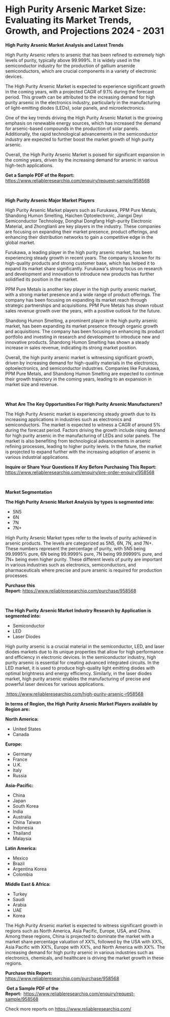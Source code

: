<p><h1>High Purity Arsenic Market Size: Evaluating its Market Trends, Growth, and Projections 2024 - 2031</h1></p><p><strong>High Purity Arsenic Market Analysis and Latest Trends</strong></p>
<p><p>High Purity Arsenic refers to arsenic that has been refined to extremely high levels of purity, typically above 99.999%. It is widely used in the semiconductor industry for the production of gallium arsenide semiconductors, which are crucial components in a variety of electronic devices.</p><p>The High Purity Arsenic Market is expected to experience significant growth in the coming years, with a projected CAGR of 9.1% during the forecast period. This growth can be attributed to the increasing demand for high purity arsenic in the electronics industry, particularly in the manufacturing of light-emitting diodes (LEDs), solar panels, and microelectronics.</p><p>One of the key trends driving the High Purity Arsenic Market is the growing emphasis on renewable energy sources, which has increased the demand for arsenic-based compounds in the production of solar panels. Additionally, the rapid technological advancements in the semiconductor industry are expected to further boost the market growth of high purity arsenic.</p><p>Overall, the High Purity Arsenic Market is poised for significant expansion in the coming years, driven by the increasing demand for arsenic in various high-tech applications.</p></p>
<p><strong>Get a Sample PDF of the Report:&nbsp;</strong> <a href="https://www.reliableresearchiq.com/enquiry/request-sample/958568">https://www.reliableresearchiq.com/enquiry/request-sample/958568</a></p>
<p>&nbsp;</p>
<p><strong>High Purity Arsenic Major Market Players</strong></p>
<p><p>High Purity Arsenic Market players such as Furukawa, PPM Pure Metals, Shandong Humon Smelting, Haichen Optoelectronic, Jiangxi Deyi Semiconductor Technology, Donghai Dongfang High-purity Electronic Material, and Zhongtianli are key players in the industry. These companies are focusing on expanding their market presence, product offerings, and enhancing their distribution networks to gain a competitive edge in the global market.</p><p>Furukawa, a leading player in the high purity arsenic market, has been experiencing steady growth in recent years. The company is known for its high-quality products and strong customer base, which has helped it to expand its market share significantly. Furukawa's strong focus on research and development and innovation to introduce new products has further solidified its position in the market.</p><p>PPM Pure Metals is another key player in the high purity arsenic market, with a strong market presence and a wide range of product offerings. The company has been focusing on expanding its market reach through strategic partnerships and acquisitions. PPM Pure Metals has shown robust sales revenue growth over the years, with a positive outlook for the future.</p><p>Shandong Humon Smelting, a prominent player in the high purity arsenic market, has been expanding its market presence through organic growth and acquisitions. The company has been focusing on enhancing its product portfolio and investing in research and development to introduce new and innovative products. Shandong Humon Smelting has shown a steady increase in sales revenue, indicating its strong market position.</p><p>Overall, the high purity arsenic market is witnessing significant growth, driven by increasing demand for high-quality materials in the electronics, optoelectronics, and semiconductor industries. Companies like Furukawa, PPM Pure Metals, and Shandong Humon Smelting are expected to continue their growth trajectory in the coming years, leading to an expansion in market size and revenue.</p></p>
<p>&nbsp;</p>
<p><strong>What Are The Key Opportunities For High Purity Arsenic Manufacturers?</strong></p>
<p><p>The High Purity Arsenic market is experiencing steady growth due to its increasing applications in industries such as electronics and semiconductors. The market is expected to witness a CAGR of around 5% during the forecast period. Factors driving the growth include rising demand for high purity arsenic in the manufacturing of LEDs and solar panels. The market is also benefiting from technological advancements in arsenic refining processes, leading to higher purity levels. In the future, the market is projected to expand further with the increasing adoption of arsenic in various industrial applications.</p></p>
<p><strong>Inquire or Share Your Questions If Any Before Purchasing This Report:</strong> <a href="https://www.reliableresearchiq.com/enquiry/pre-order-enquiry/958568">https://www.reliableresearchiq.com/enquiry/pre-order-enquiry/958568</a></p>
<p>&nbsp;</p>
<p><strong>Market Segmentation</strong></p>
<p><strong>The High Purity Arsenic Market Analysis by types is segmented into:</strong></p>
<p><ul><li>5N5</li><li>6N</li><li>7N</li><li>7N+</li></ul></p>
<p><p>High Purity Arsenic Market types refer to the levels of purity achieved in arsenic products. The levels are categorized as 5N5, 6N, 7N, and 7N+. These numbers represent the percentage of purity, with 5N5 being 99.9995% pure, 6N being 99.9999% pure, 7N being 99.99999% pure, and 7N+ being even higher purity. These different levels of purity are important in various industries such as electronics, semiconductors, and pharmaceuticals where precise and pure arsenic is required for production processes.</p></p>
<p><strong>Purchase this Report:&nbsp;</strong><a href="https://www.reliableresearchiq.com/purchase/958568">https://www.reliableresearchiq.com/purchase/958568</a></p>
<p>&nbsp;</p>
<p><strong>The High Purity Arsenic Market Industry Research by Application is segmented into:</strong></p>
<p><ul><li>Semiconductor</li><li>LED</li><li>Laser Diodes</li></ul></p>
<p><p>High purity arsenic is a crucial material in the semiconductor, LED, and laser diodes markets due to its unique properties that allow for high performance and efficiency in electronic devices. In the semiconductor industry, high purity arsenic is essential for creating advanced integrated circuits. In the LED market, it is used to produce high-quality light emitting diodes with optimal brightness and energy efficiency. Similarly, in the laser diodes market, high purity arsenic enables the manufacturing of precise and powerful laser devices for various applications.</p></p>
<p><a href="https://www.reliableresearchiq.com/high-purity-arsenic-r958568">&nbsp;https://www.reliableresearchiq.com/high-purity-arsenic-r958568</a></p>
<p><strong>In terms of Region, the High Purity Arsenic Market Players available by Region are:</strong></p>
<p>
    <p> <strong> North America: </strong>
        <ul>
            <li>United States</li>
            <li>Canada</li>
        </ul>
        </p> 
    <p> <strong> Europe: </strong>
        <ul>
            <li>Germany</li>
            <li>France</li>
            <li>U.K.</li>
            <li>Italy</li>
            <li>Russia</li>
        </ul>
        </p> 
    <p> <strong> Asia-Pacific: </strong>
        <ul>
            <li>China</li>
            <li>Japan</li>
            <li>South Korea</li>
            <li>India</li>
            <li>Australia</li>
            <li>China Taiwan</li>
            <li>Indonesia</li>
            <li>Thailand</li>
            <li>Malaysia</li>
        </ul>
        </p> 
    <p> <strong> Latin America: </strong>
        <ul>
            <li>Mexico</li>
            <li>Brazil</li>
            <li>Argentina Korea</li>
            <li>Colombia</li>
        </ul>
        </p> 
    <p> <strong> Middle East & Africa: </strong>
        <ul>
            <li>Turkey</li>
            <li>Saudi</li>
            <li>Arabia</li>
            <li>UAE</li>
            <li>Korea</li>
        </ul>
    </p>
    </p>
<p><p>The High Purity Arsenic market is expected to witness significant growth in regions such as North America, Asia Pacific, Europe, USA, and China. Among these regions, China is projected to dominate the market with a market share percentage valuation of XX%, followed by the USA with XX%, Asia Pacific with XX%, Europe with XX%, and North America with XX%. The increasing demand for high purity arsenic in various industries such as electronics, chemicals, and healthcare is driving the market growth in these regions.</p></p>
<p><strong>Purchase this Report: </strong><a href="https://www.reliableresearchiq.com/purchase/958568">https://www.reliableresearchiq.com/purchase/958568</a></p>
<p>&nbsp;<strong>Get a Sample PDF of the Report:&nbsp;&nbsp;</strong><a href="https://www.reliableresearchiq.com/enquiry/request-sample/958568">https://www.reliableresearchiq.com/enquiry/request-sample/958568</a></p>
<p><strong></strong></p>
<p>Check more reports on <a href="https://www.reliableresearchiq.com/">https://www.reliableresearchiq.com/</a></p>